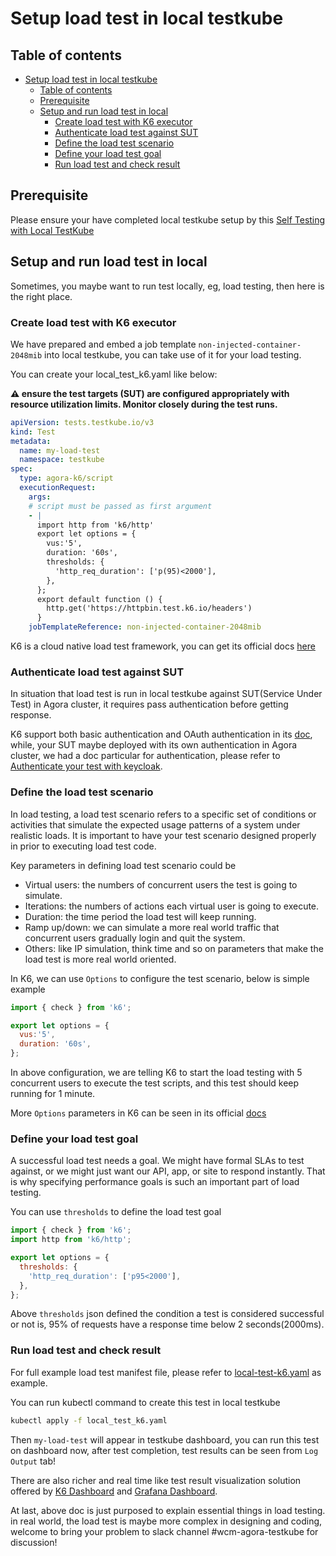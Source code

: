 # Setup load test in local testkube

## Table of contents

- [Setup load test in local testkube](#setup-load-test-in-local-testkube)
  - [Table of contents](#table-of-contents)
  - [Prerequisite](#prerequisite)
  - [Setup and run load test in local](#setup-and-run-load-test-in-local)
    - [Create load test with K6 executor](#create-load-test-with-k6-executor)
    - [Authenticate load test against SUT](#authenticate-load-test-against-sut)
    - [Define the load test scenario](#define-the-load-test-scenario)
    - [Define your load test goal](#define-your-load-test-goal)
    - [Run load test and check result](#run-load-test-and-check-result)

## Prerequisite

Please ensure your have completed local testkube setup by this [Self Testing with Local TestKube](bootstrap_local_testkube.md)

## Setup and run load test in local

Sometimes, you maybe want to run test locally, eg, load testing, then here is the right place.  

### Create load test with K6 executor

We have prepared and embed a job template ```non-injected-container-2048mib``` into local testkube,  you can take use of it for your load testing.

You can create your local_test_k6.yaml like below:

**:warning: ensure the test targets (SUT) are configured appropriately with resource utilization limits. Monitor closely during the test runs.**

```yaml
apiVersion: tests.testkube.io/v3
kind: Test
metadata:
  name: my-load-test
  namespace: testkube
spec:
  type: agora-k6/script
  executionRequest:
    args:
    # script must be passed as first argument
    - |
      import http from 'k6/http'
      export let options = {
        vus:'5',
        duration: '60s',
        thresholds: {
          'http_req_duration': ['p(95)<2000'],
        },
      };
      export default function () {
        http.get('https://httpbin.test.k6.io/headers')
      }
    jobTemplateReference: non-injected-container-2048mib
```

K6 is a cloud native load test framework, you can get its official docs [here](https://k6.io/docs/)

### Authenticate load test against SUT

In situation that load test is run in local testkube against SUT(Service Under Test) in Agora cluster, it requires pass authentication before getting response.

K6 support both basic authentication and OAuth authentication in its [doc](https://k6.io/docs/examples/oauth-authentication/), while, your SUT maybe deployed with its own authentication in Agora cluster,  we had a doc particular for authentication,  please refer to [Authenticate your test with keycloak](./basic_run_injected_test.md).

### Define the load test scenario

In load testing, a load test scenario refers to a specific set of conditions or activities that simulate the expected usage patterns of a system under realistic loads. It is important to have your test scenario designed properly in prior to executing load test code.

Key parameters in defining load test scenario could be

- Virtual users: the numbers of concurrent users the test is going to simulate.
- Iterations: the numbers of actions each virtual user is going to execute.
- Duration:  the time period the load test will keep running.
- Ramp up/down:  we can simulate a more real world traffic that concurrent users gradually login and quit the system.
- Others:  like IP simulation, think time and so on parameters that make the load test is more real world oriented.

In K6,  we can use `Options` to configure the test scenario, below is simple example

```javascript
import { check } from 'k6';

export let options = {
  vus:'5',
  duration: '60s',
};
```

In above configuration, we are telling K6 to start the load testing with 5 concurrent users to execute the test scripts, and this test should keep running for 1 minute.

More `Options` parameters in K6 can be seen in its official [docs](https://k6.io/docs/using-k6/k6-options/reference/)

### Define your load test goal

A successful load test needs a goal. We might have formal SLAs to test against, or we might just want our API, app, or site to respond instantly. That is why specifying performance goals is such an important part of load testing.

You can use `thresholds` to define the load test goal

```javascript
import { check } from 'k6';
import http from 'k6/http';

export let options = {
  thresholds: {
    'http_req_duration': ['p95<2000'],
  },
};
```

Above `thresholds` json defined the condition a test is considered successful or not is, 95% of requests have a response time below 2 seconds(2000ms).

### Run load test and check result

For full example load test manifest file, please refer to [local-test-k6.yaml](../../local/examples/local-test-k6.yaml) as example.

You can run kubectl command to create this test in local testkube

```sh
kubectl apply -f local_test_k6.yaml
```

Then `my-load-test` will appear in testkube dashboard, you can run this test on dashboard now, after test completion, test results can be seen from `Log Output` tab!

There are also richer and real time like test result visualization solution offered by [K6 Dashboard](https://grafana.com/docs/k6/latest/results-output/web-dashboard/) and [Grafana Dashboard](https://grafana.com/docs/k6/latest/results-output/grafana-dashboards/).

At last, above doc is just purposed to explain essential things in load testing.  in real world,  the load test is maybe more complex in designing and coding, welcome to bring your problem to slack channel #wcm-agora-testkube for discussion!
